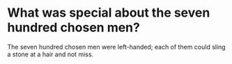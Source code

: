 # What was special about the seven hundred chosen men?

The seven hundred chosen men were left-handed; each of them could sling a stone at a hair and not miss.
